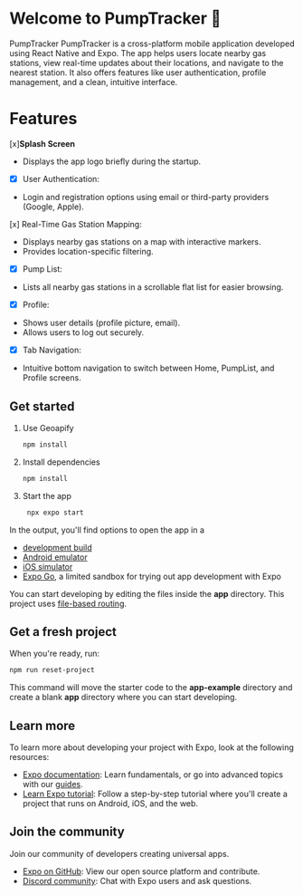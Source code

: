 # Welcome to PumpTracker 👋

PumpTracker
PumpTracker is a cross-platform mobile application developed using React Native and Expo. The app helps users locate nearby gas stations, view real-time updates about their locations, and navigate to the nearest station. It also offers features like user authentication, profile management, and a clean, intuitive interface.

# **Features**

[x]**Splash Screen**
- Displays the app logo briefly during the startup.

- [x] User Authentication: 
- Login and registration options using email or third-party providers (Google, Apple).

[x] Real-Time Gas Station Mapping:
- Displays nearby gas stations on a map with interactive markers.
- Provides location-specific filtering.

-[x] Pump List:
- Lists all nearby gas stations in a scrollable flat list for easier browsing.

-[x] Profile:
- Shows user details (profile picture, email).
- Allows users to log out securely.

-[x] Tab Navigation: 
- Intuitive bottom navigation to switch between Home, PumpList, and Profile screens.

## Get started
1. Use Geoapify

   ```bash
   npm install
   ```

2. Install dependencies

   ```bash
   npm install
   ```

3. Start the app

   ```bash
    npx expo start
   ```

In the output, you'll find options to open the app in a

- [development build](https://docs.expo.dev/develop/development-builds/introduction/)
- [Android emulator](https://docs.expo.dev/workflow/android-studio-emulator/)
- [iOS simulator](https://docs.expo.dev/workflow/ios-simulator/)
- [Expo Go](https://expo.dev/go), a limited sandbox for trying out app development with Expo

You can start developing by editing the files inside the **app** directory. This project uses [file-based routing](https://docs.expo.dev/router/introduction).

## Get a fresh project

When you're ready, run:

```bash
npm run reset-project
```

This command will move the starter code to the **app-example** directory and create a blank **app** directory where you can start developing.

## Learn more

To learn more about developing your project with Expo, look at the following resources:

- [Expo documentation](https://docs.expo.dev/): Learn fundamentals, or go into advanced topics with our [guides](https://docs.expo.dev/guides).
- [Learn Expo tutorial](https://docs.expo.dev/tutorial/introduction/): Follow a step-by-step tutorial where you'll create a project that runs on Android, iOS, and the web.

## Join the community

Join our community of developers creating universal apps.

- [Expo on GitHub](https://github.com/expo/expo): View our open source platform and contribute.
- [Discord community](https://chat.expo.dev): Chat with Expo users and ask questions.
